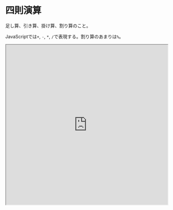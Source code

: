 ---
---

# 四則演算

足し算、引き算、掛け算、割り算のこと。

JavaScriptでは`+`, `-`, `*`, `/`で表現する。割り算のあまりは`%`。

<iframe
  src="https://stackblitz.com/edit/js-7kkt77?devToolsHeight=33&embed=1&file=index.js&hideExplorer=1&hideNavigation=1"
  width="100%"
  height="500px"
  title="stupefied-sutherland-jdtqvf"
  allow="accelerometer; ambient-light-sensor; camera; encrypted-media; geolocation; gyroscope; hid; microphone; midi; payment; usb; vr; xr-spatial-tracking"
  sandbox="allow-forms allow-modals allow-popups allow-presentation allow-same-origin allow-scripts"
></iframe>

